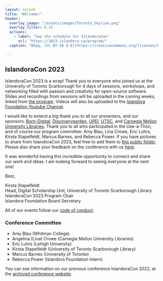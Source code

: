 ```yaml
---
layout: splash
title: "Welcome!"
header:
  overlay_image: "/assets/images/Toronto_Skyline.png"
  overlay_filter: 0.25
  actions:
    - label: "See the schedule for IslandoraCon" 
      url: "https://2023.islandora.ca/program/"
  caption: "Whpq, [CC BY-SA 4.0](https://creativecommons.org/licenses/by-sa/4.0), via Wikimedia Commons"

---
```


## IslandoraCon 2023

IslandoraCon 2023 is a wrap! Thank you to everyone who joined us at the University of Toronto Scarborough for 4 days of sessions, workshops, and networking filled with passion and creativity for open-source software. Slides and recordings from sessions will be uploaded in the coming weeks, linked from [the program](https://2023.islandora.ca/program/). Videos will also be uploaded to the [Islandora Foundation Youtube Channel](https://www.youtube.com/channel/UCCiQwdLWwrTNE6yToDKG3Uw).

I would like to extend a big thank you to all our presenters, and our sponsors: [Born-Digital](https://www.born-digital.com/), [Discoverygarden](https://www.discoverygarden.ca/), [UPEI](https://www.upei.ca/), [UTSC](https://utsc.library.utoronto.ca/), and [Carnegie Mellon University Libraries](https://www.cmu.edu/). Thank you to all who participated in the Use-a-Thon, and of course our program committee: Amy Blau, Lina Crowe, Eric Luhrs, Kirsta Stapelfeldt, Marcus Barnes, and Rebecca Power. If you have pictures to share from IslandoraCon 2023, feel free to add them to [this public folder.](https://drive.google.com/drive/folders/1ovwwYXMVC38pJRNjDnGeOEpivXN-H4AG?usp=sharing) Please also share your feedback on the conference with us [here](https://forms.gle/b8SEX5Wxhgcp6LLt9).

It was wonderful having this incredible opportunity to connect and share our work and ideas. I am looking forward to seeing everyone at the next one!

Best,

Kirsta Stapelfeldt \
Head, Digital Scholarship Unit, University of Toronto Scarborough Library \
IslandoraCon 2023 Program Chair \
Islandora Foundation Board Secretary 

All of our events follow our [code of conduct](https://www.islandora.ca/code-of-conduct).

### Conference Committee

* Amy Blau (Whitman College)
* Angelina (Lina) Crowe (Carnegie Mellon University Libraries)
* Eric Luhrs (Lehigh University)
* Kirsta Stapelfeldt (University of Toronto Scarborough Library)
* Marcus Barnes (University of Toronto) 
* Rebecca Power (Islandora Foundation Intern)

You can see information on our previous conference IslandoraCon 2022, at the [archived conference website](https://2022.islandora.ca/).

<div class="hidden" style="visibility:hidden">google-site-verification: googleeaa5f0242c851b4d.html</div>

